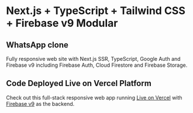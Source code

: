 # Next.js + TypeScript + Tailwind CSS + Firebase v9 Modular

## WhatsApp clone

Fully responsive web site with Next.js SSR, TypeScript, Google Auth and Firebase v9 including Firebase Auth, Cloud Firestore and Firebase Storage.

## Code Deployed Live on Vercel Platform

Check out this full-stack responsive web app running [Live on Vercel](https://launchpad-nextjs-typescript-clone-whatsapp.vercel.app/) with [Firebase v9](https://firebase.google.com/) as the backend.
